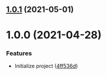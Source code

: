## [1.0.1](https://github.com/untemps/jsend-wrapper/compare/v1.0.0...v1.0.1) (2021-05-01)

# 1.0.0 (2021-04-28)


### Features

* Initialize project ([4ff536d](https://github.com/untemps/jsend-wrapper/commit/4ff536df64fd9fa7775f312245cac688bee628b9))
